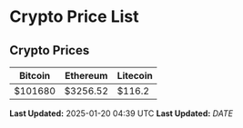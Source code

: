# Crypto Price List

## Crypto Prices
| Bitcoin | Ethereum | Litecoin |
| ------- | -------- | -------- |
| $101680 | $3256.52 | $116.2 |
**Last Updated:** 2025-01-20 04:39 UTC
**Last Updated:** $DATE$

